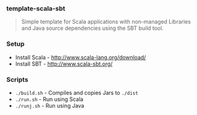 ### template-scala-sbt

> Simple template for Scala applications with non-managed Libraries and Java source dependencies using the SBT build tool.

### Setup

- Install Scala - http://www.scala-lang.org/download/
- Install SBT - http://www.scala-sbt.org/

### Scripts

- `./build.sh` - Compiles and copies Jars to `./dist`
- `./run.sh` - Run using Scala
- `./runj.sh` - Run using Java 


